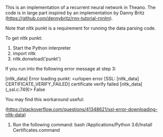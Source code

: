 This is an implementation of a recurrent neural network in Theano. The code is
in large part inspired by an implementation by Danny Britz
(https://github.com/dennybritz/rnn-tutorial-rnnlm).

Note that nltk punkt is a requirement for running the data parsing code.

To get nltk punkt:
1) Start the Python interpreter
2) import nltk
3) nltk.donwload('punkt')

If you run into the following error message at step 3:

[nltk_data] Error loading punkt: <urlopen error [SSL:
[nltk_data]     CERTIFICATE_VERIFY_FAILED] certificate verify failed
[nltk_data]     (_ssl.c:749)>
False

You may find this workaround useful:

(https://stackoverflow.com/questions/41348621/ssl-error-downloading-nltk-data)

1) Run the following command:
bash /Applications/Python 3.6/Install Certificates.command

